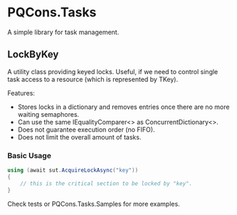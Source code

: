 # PQCons.Tasks

A simple library for task management.

## LockByKey

A utility class providing keyed locks. Useful, if we need to control single task access to a resource (which is represented by TKey).

Features:
- Stores locks in a dictionary and removes entries once there are no more waiting semaphores.
- Can use the same IEqualityComparer<> as ConcurrentDictionary<>.
- Does not guarantee execution order (no FIFO).
- Does not limit the overall amount of tasks.

### Basic Usage

```csharp
using (await sut.AcquireLockAsync("key"))
{
    // this is the critical section to be locked by "key".
}
```

Check tests or PQCons.Tasks.Samples for more examples.